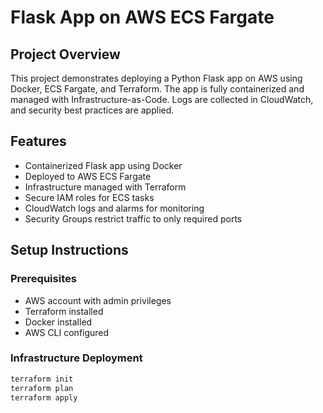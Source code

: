 # Flask App on AWS ECS Fargate

## Project Overview
This project demonstrates deploying a Python Flask app on AWS using Docker, ECS Fargate, and Terraform. The app is fully containerized and managed with Infrastructure-as-Code. Logs are collected in CloudWatch, and security best practices are applied.


## Features
- Containerized Flask app using Docker
- Deployed to AWS ECS Fargate
- Infrastructure managed with Terraform
- Secure IAM roles for ECS tasks
- CloudWatch logs and alarms for monitoring
- Security Groups restrict traffic to only required ports

## Setup Instructions

### Prerequisites
- AWS account with admin privileges
- Terraform installed
- Docker installed
- AWS CLI configured

### Infrastructure Deployment
```bash
terraform init
terraform plan
terraform apply

